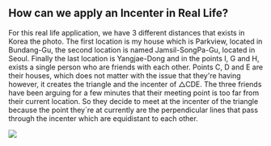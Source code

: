 <h2> How can we apply an Incenter in Real Life? </h2>
<p> For this real life application, we have 3 different distances that exists in Korea the photo. The first location is my house which is Parkview, located in Bundang-Gu, the second location is named Jamsil-SongPa-Gu, located in Seoul. Finally the last location is Yangjae-Dong and in the points I, G and H, exists a single person who are friends with each other. Points C, D and E are their houses, which does not matter with the issue that they're having however, it creates the triangle and the incenter of △CDE. The three friends have been arguing for a few minutes that their meeting point is too far from their current location. So they decide to meet at the incenter of the triangle because the point they´re at currently are the perpendicular lines that pass through the incenter which are equidistant to each other.</p>
<img src="https://paste.pics/3903a0244356c53f5ea131490ffb7b28">
